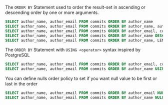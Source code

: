The `ORDER BY` Statement used to order the result-set in ascending or descending order by one or more arguments.

```sql
SELECT author_name, author_email FROM commits ORDER BY author_name
SELECT author_name, author_email FROM commits ORDER BY author_name, author_email
SELECT author_name, author_email FROM commits ORDER BY author_email, commit_id ASC
SELECT author_name, author_email FROM commits ORDER BY author_name DESC
SELECT author_name, author_email FROM commits ORDER BY author_name, LEN(author_name)
```

The `ORDER BY` Statement with `USING <operator>` syntax inspired by PostgreSQL

```sql
SELECT author_name, author_email FROM commits ORDER BY author_email, commit_id USING <
SELECT author_name, author_email FROM commits ORDER BY author_name USING >
```

You can define nulls order policy to set if you want null value to be first or last in the order

```sql
SELECT author_name, author_email FROM commits ORDER BY author_email NULLS FIRST
SELECT author_name, author_email FROM commits ORDER BY author_name NULLS LAST
```